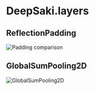 # DeepSaki.layers

## ReflectionPadding
![Padding comparison](/appendix/ReflectionPadding.png)

## GlobalSumPooling2D
![GlobalSumPooling2D](/appendix/GlobalSumPooling2D.png)
